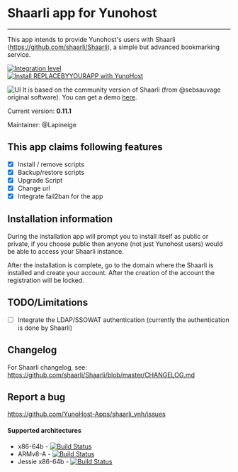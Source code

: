 # Shaarli app for Yunohost
---

This app intends to provide Yunohost's users with Shaarli (https://github.com/shaarli/Shaarli), a simple but advanced bookmarking service.

[![Integration level](https://dash.yunohost.org/integration/shaarli.svg)](https://dash.yunohost.org/appci/app/shaarli)  
[![Install REPLACEBYYOURAPP with YunoHost](https://install-app.yunohost.org/install-with-yunohost.png)](https://install-app.yunohost.org/?app=shaarli)

![UI](https://framapic.org/ui93xwvieFC5/bdLqopk0JqVv)
It is based on the community version of Shaarli (from @sebsauvage original software).
You can get a demo [here](https://shaarli.readthedocs.io/en/master/#demo).


Current version: **0.11.1**

Maintainer: @Lapineige

## This app claims following features

- [X] Install / remove scripts
- [X] Backup/restore scripts
- [X] Upgrade Script
- [X] Change url
- [X] Integrate fail2ban for the app

## Installation information

During the installation app will prompt you to install itself as public or private, if you choose public then anyone (not just Yunohost users) would be able to access your Shaarli instance.

After the installation is complete, go to the domain where the Shaarli is installed and create your account. After the creation of the account the registration will be locked.

## TODO/Limitations
    
- [ ] Integrate the LDAP/SSOWAT authentication (currently the authentication is done by Shaarli)


## Changelog

For Shaarli changelog, see: https://github.com/shaarli/Shaarli/blob/master/CHANGELOG.md

## Report a bug

https://github.com/YunoHost-Apps/shaarli_ynh/issues

#### Supported architectures

* x86-64b - [![Build Status](https://ci-apps.yunohost.org/ci/logs/shaarli%20%28Community%29.svg)](https://ci-apps.yunohost.org/ci/apps/shaarli/)
* ARMv8-A - [![Build Status](https://ci-apps-arm.yunohost.org/ci/logs/shaarli%20%28Community%29.svg)](https://ci-apps-arm.yunohost.org/ci/apps/shaarli/)
* Jessie x86-64b - [![Build Status](https://ci-stretch.nohost.me/ci/logs/shaarli%20%28Community%29.svg)](https://ci-stretch.nohost.me/ci/apps/shaarli/)

